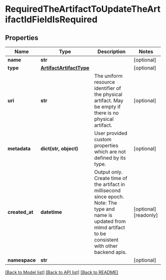 # RequiredTheArtifactToUpdateTheArtifactIdFieldIsRequired

## Properties
Name | Type | Description | Notes
------------ | ------------- | ------------- | -------------
**name** | **str** |  | [optional] 
**type** | [**ArtifactArtifactType**](ArtifactArtifactType.md) |  | [optional] 
**uri** | **str** | The uniform resource identifier of the physical artifact. May be empty if there is no physical artifact. | [optional] 
**metadata** | **dict(str, object)** | User provided custom properties which are not defined by its type. | [optional] 
**created_at** | **datetime** | Output only. Create time of the artifact in millisecond since epoch. Note: The type and name is updated from mlmd artifact to be consistent with other backend apis. | [optional] [readonly] 
**namespace** | **str** |  | [optional] 

[[Back to Model list]](../README.md#documentation-for-models) [[Back to API list]](../README.md#documentation-for-api-endpoints) [[Back to README]](../README.md)


